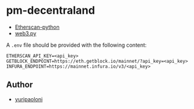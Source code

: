 # pm-decentraland

- [Etherscan-python](https://github.com/pcko1/etherscan-python)
- [web3.py](https://web3py.readthedocs.io/en/stable/)

A `.env` file should be provided with the following content:

```
ETHERSCAN_API_KEY=<api_key>
GETBLOCK_ENDPOINT=https://eth.getblock.io/mainnet/?api_key=<api_key>
INFURA_ENDPOINT=https://mainnet.infura.io/v3/<api_key>
```

## Author

- [yuripaoloni](https://github.com/yuripaoloni)
